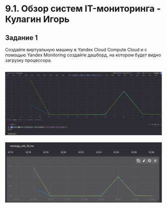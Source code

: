 # 9.1. Обзор систем IT-мониторинга - Кулагин Игорь
## Задание 1
Создайте виртуальную машину в Yandex Cloud Compute Cloud и с помощью Yandex Monitoring создайте дашборд, на котором будет видно загрузку процессора.

![9.01 Task #1-1](screenshots/9.01-1.1.png)
---
![9.01 Task #1-2](screenshots/9.01-1.2.png)